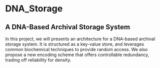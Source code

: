# DNA_Storage

## A DNA-Based Archival Storage System
In this project, we will presents an architecture for a DNA-based archival storage system. It is structured as a key-value store, and leverages common biochemical techniques to provide random access. We also propose a new encoding scheme that offers controllable redundancy, trading off reliability for density.
